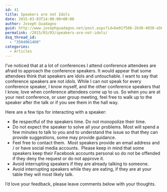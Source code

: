 ```yaml
---
id: 41
title: Speakers are not Idols
date: 2015-03-03T14:00:00+00:00
author: Joseph Guadagno
guid: http://www.josephguadagno.net/post.aspx?id=be01f506-2b30-4030-a56d-7a02401732c8
permalink: /2015/03/03/speakers-are-not-idols/
dsq_thread_id:
  - "3564061460"
categories:
  - Articles
---
```

<p>I’ve noticed that at a lot of conferences I attend conference attendees are afraid to approach the conference speakers. It would appear that some attendees think that speakers are idols and untouchable. I want to say that conference speakers are not <span style="font-style: italic;">idols</span>. While I can not speak for every conference speaker, I know myself, and the other conference speakers that I know, love when conference attendees come up to us. So when you are at your next conference, or user group meeting, feel 
free to walk up to the speaker after the talk or if you see them in the 
hall way.</p><p>Here are a few tips for interacting with a speaker:<br /></p><ul><li>Be respectful of the speakers time. Do not monopolize their time.</li><li>Do not expect the speaker to solve all your problems. Most will spend a few minutes to talk to you and to understand the issue so that they can provide suggestions, some may provide guidance.</li><li>Feel free to contact them.&nbsp; Most speakers provide an email address and / or have social media accounts.&nbsp; Please keep in mind that some speakers keep their Facebook accounts personal so do not be offended if they deny the request or do not approve it.</li><li>Avoid interrupting speakers if they are already talking to someone.</li><li>Avoid interrupting speakers while they are eating, if they are at your table they will most likely talk.</li></ul><p>I’d love your feedback, please leave comments below with your thoughts. </p>